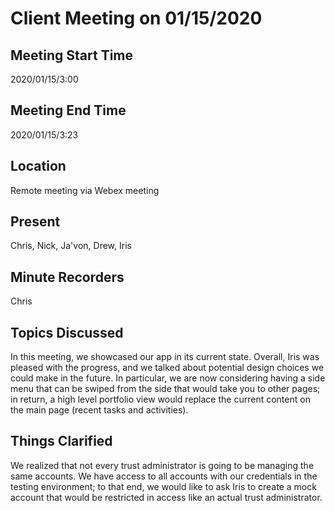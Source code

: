 # Client Meeting on 01/15/2020
## Meeting Start Time
2020/01/15/3:00
## Meeting End Time
2020/01/15/3:23
## Location
Remote meeting via Webex meeting
## Present
Chris, Nick, Ja'von, Drew, Iris
## Minute Recorders
Chris
## Topics Discussed
In this meeting, we showcased our app in its current state. Overall, Iris was pleased with the progress, and we talked about potential design choices we could make in the future. In particular, we are now considering having a side menu that can be swiped from the side that would take you to other pages; in return, a high level portfolio view would replace the current content on the main page (recent tasks and activities).
## Things Clarified
We realized that not every trust administrator is going to be managing the same accounts. We have access to all accounts with our credentials in the testing environment; to that end, we would like to ask Iris to create a mock account that would be restricted in access like an actual trust administrator. 
